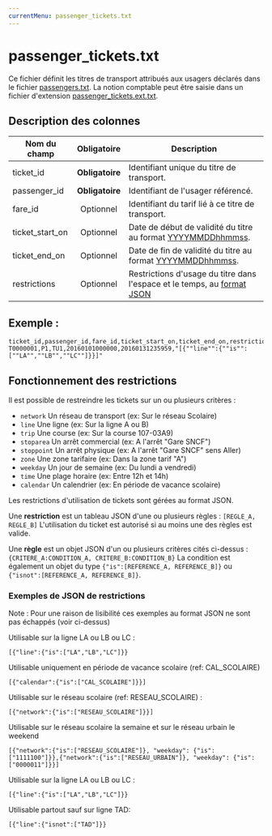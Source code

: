```yaml
---
currentMenu: passenger_tickets.txt
---
```


# passenger_tickets.txt

Ce fichier définit les titres de transport attribués aux usagers déclarés dans le fichier [passengers.txt](passengers.txt.html). La notion comptable peut être saisie dans un fichier d'extension [passenger_tickets.ext.txt](passenger_tickets.ext.txt.html).

## Description des colonnes

| Nom du champ      |  Obligatoire    |  Description |
|-----------------|:------------:|----------|
| ticket_id       | **Obligatoire** | Identifiant unique du titre de transport. |
| passenger_id    | **Obligatoire** | Identifiant de l'usager référencé. |
| fare_id         |  Optionnel    | Identifiant du tarif lié à ce titre de transport.  |
| ticket_start_on |  Optionnel    | Date de début de validité du titre au format [YYYYMMDDhhmmss](types.html#Dates).  |
| ticket_end_on   |  Optionnel    | Date de fin de validité du titre au format [YYYYMMDDhhmmss](types.html#Dates).  |
| restrictions    |  Optionnel    | Restrictions d'usage du titre dans l'espace et le temps, au [format JSON](types.html#JSON)  |

## Exemple :
```
ticket_id,passenger_id,fare_id,ticket_start_on,ticket_end_on,restrictions
T0000001,P1,TU1,20160101000000,20160131235959,"[{""line"":{""is"":[""LA"",""LB"",""LC""]}}]"
```

## Fonctionnement des restrictions

Il est possible de restreindre les tickets sur un ou plusieurs critères :

- `network` Un réseau de transport (ex: Sur le réseau Scolaire)
- `line` Une ligne (ex: Sur la ligne A ou B)
- `trip` Une course (ex: Sur la course 107-03A9)
- `stoparea` Un arrêt commercial (ex: A l'arrêt "Gare SNCF")
- `stoppoint` Un arrêt physique (ex: A l'arrêt "Gare SNCF" sens Aller)
- `zone` Une zone tarifaire (ex: Dans la zone tarif "A")
- `weekday` Un jour de semaine (ex: Du lundi a vendredi)
- `time` Une plage horaire (ex: Entre 12h et 14h)
- `calendar` Un calendrier (ex: En période de vacance scolaire)

Les restrictions d'utilisation de tickets sont gérées au format JSON.

Une **restriction** est un tableau JSON d'une ou plusieurs règles : `[REGLE_A, REGLE_B]`
L'utilisation du ticket est autorisé si au moins une des règles est valide.

Une **règle** est un objet JSON d'un ou plusieurs critères cités ci-dessus : `{CRITERE_A:CONDITION_A, CRITERE_B:CONDITION_B}`
La condition est également un objet du type `{"is":[REFERENCE_A, REFERENCE_B]}` ou `{"isnot":[REFERENCE_A, REFERENCE_B]}`.

### Exemples de JSON de restrictions

Note : Pour une raison de lisibilité ces exemples au format JSON ne sont pas échappés (voir ci-dessus)

Utilisable sur la ligne LA ou LB ou LC :
```
[{"line":{"is":["LA","LB","LC"]}}
```

Utilisable uniquement en période de vacance scolaire (ref: CAL_SCOLAIRE)
```
[{"calendar":{"is":["CAL_SCOLAIRE"]}}]
```

Utilisable sur le réseau scolaire (ref: RESEAU_SCOLAIRE) :
```
[{"network":{"is":["RESEAU_SCOLAIRE"]}}]
```

Utilisable sur le réseau scolaire la semaine et sur le réseau urbain le weekend
```
[{"network":{"is":["RESEAU_SCOLAIRE"]}, "weekday": {"is":["1111100"]}},{"network":{"is":["RESEAU_URBAIN"]}, "weekday": {"is":["0000011"]}}]
```

Utilisable sur la ligne LA ou LB ou LC :
```
[{"line":{"is":["LA","LB","LC"]}}
```

Utilisable partout sauf sur ligne TAD:
```
[{"line":{"isnot":["TAD"]}}
```
